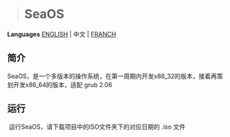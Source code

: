 > # SeaOS

**Languages** [ENGLISH](README_EN.md) | 中文 | [FRANCH](README_FR.md)

## 简介

​		SeaOS，是一个多版本的操作系统，在第一周期内开发x86_32的版本，接着再策划开发x86_64的版本，适配 grub 2.06

## 运行

​		运行SeaOS，请下载项目中的ISO文件夹下的对应日期的 .iso 文件
